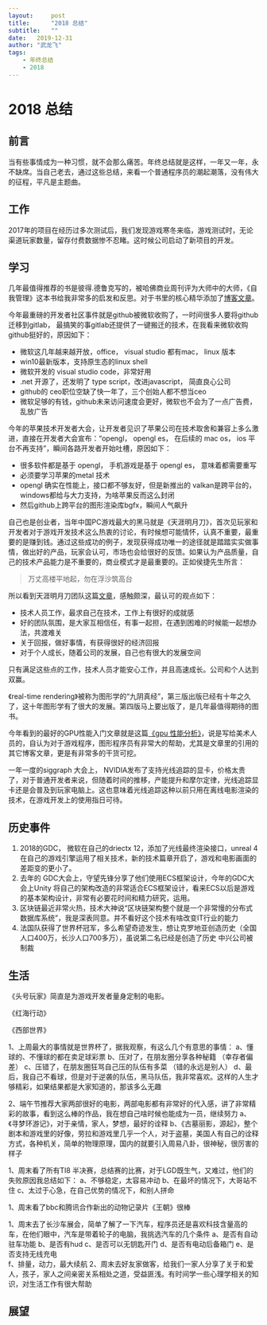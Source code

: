 ```yaml
---
layout:     post
title:      "2018 总结"
subtitle:   "" 
date:   2019-12-31
author: "武龙飞"
tags: 
    - 年终总结
    - 2018
---
```


# 2018 总结

## 前言
当有些事情成为一种习惯，就不会那么痛苦。年终总结就是这样，一年又一年，永不缺席。当自己老去，通过这些总结，来看一个普通程序员的潮起潮落，没有伟大的征程，平凡是主题曲。

## 工作
2017年的项目在经历过多次测试后，我们发现游戏寒冬来临，游戏测试时，无论渠道玩家数量，留存付费数据惨不忍睹。这时候公司启动了新项目的开发。

## 学习
几年最值得推荐的书是彼得.德鲁克写的，被哈佛商业周刊评为大师中的大师，《自我管理》这本书给我非常多的启发和反思。对于书里的核心精华添加了[博客文章](https://xiaoy.github.io/2018/06/28/自我管理)。

今年最重磅的开发者社区事件就是github被微软收购了，一时间很多人要将github迁移到gitlab， 最搞笑的事gitlab还提供了一键搬迁的技术，在我看来微软收购github挺好的，原因如下：

* 微软这几年越来越开放，office， visual studio 都有mac， linux 版本
* win10最新版本，支持原生态的linux shell
* 微软开发的 visual studio code，非常好用
* .net 开源了，还发明了 type script，改进javascript， 简直良心公司
* github的 ceo职位空缺了快一年了，三个创始人都不想当ceo
* 微软足够的有钱，github未来访问速度会更好，微软也不会为了一点广告费，乱放广告

今年的苹果技术开发者大会，让开发者见识了苹果公司在技术取舍和兼容上多么激进，直接在开发者大会宣布：“opengl， opengl es， 在后续的 mac os， ios 平台不再支持”，瞬间各路开发者开始吐槽，原因如下：

* 很多软件都是基于 opengl， 手机游戏是基于 opengl  es， 意味着都需要重写
* 必须要学习苹果的metal 技术
* opengl 确实在性能上，接口都不够友好，但是新推出的 valkan是跨平台的，windows都给与大力支持，为啥苹果反而这么封闭
* 然后github上跨平台的图形渲染库bgfx，瞬间人气飙升

自己也是创业者，当年中国PC游戏最大的黑马就是《天涯明月刀》，首次见玩家和开发者对于游戏开发技术这么热衷的讨论，有时候想可能情怀，认真不重要，最重要的是赚到钱。通过这些成功的例子，发现获得成功唯一的途径就是踏踏实实做事情，做出好的产品，玩家会认可，市场也会给很好的反馈。如果认为产品质量，自己的技术产品能力是不重要的，商业模式才是最重要的。正如侯捷先生所言：
> 万丈高楼平地起，勿在浮沙筑高台 

所以看到天涯明月刀团队这篇[文章](https://zhuanlan.zhihu.com/p/37928990)，感触颇深，最认可的观点如下：

* 技术人员工作，最求自己在技术，工作上有很好的成就感
* 好的团队氛围，是大家互相信任，有事一起担，在遇到困难的时候能一起想办法，共渡难关
* 关于回报，做好事情，有获得很好的经济回报
* 对于个人成长，随着公司的发展，自己也有很大的发展空间

只有满足这些点的工作，技术人员才能安心工作，并且高速成长。公司和个人达到双赢。

《real-time rendering》被称为图形学的“九阴真经”，第三版出版已经有十年之久了，这十年图形学有了很大的发展。第四版马上要出版了，是几年最值得期待的图书。


今年看到的最好的GPU性能入门文章就是这篇[《gpu 性能分析》](http://fragmentbuffer.com/gpu-performance-for-game-artists/)，说是写给美术人员的，自认为对于游戏程序，图形程序员有非常大的帮助，尤其是文章里的引用的其它博客文章，更是有非常多的干货可挖。

一年一度的siggraph 大会上， NVIDIA发布了支持光线追踪的显卡，价格太贵了，对于普通开发者来说，但随着时间的推移，产能提升和摩尔定律，光线追踪显卡还是会普及到玩家电脑上。这也意味着光线追踪这种以前只用在离线电影渲染的技术，在游戏开发上的使用指日可待。

## 历史事件
1. 2018的GDC， 微软在自己的driectx 12，添加了光线最终渲染接口，unreal 4 在自己的游戏引擎运用了相关技术，新的技术篇章开启了，游戏和电影画面的差距变的更小了。
2. 去年的 GDC大会上，守望先锋分享了他们使用ECS框架设计，今年的GDC大会上Unity 将自己的架构改造的非常适合ECS框架设计，看来ECS以后是游戏的基本架构设计，非常有必要花时间和精力研究，运用。
3. 区块链最近非常火热，技术大神说“区块链架构整个就是一个非常慢的分布式数据库系统”，我是深表同意。并不看好这个技术有啥改变IT行业的能力
4. 法国队获得了世界杯冠军，多么希望奇迹发生，想让克罗地亚创造历史（全国人口400万，长沙人口700多万），虽说第二名已经是创造了历史
中兴公司被制裁
## 生活
《头号玩家》简直是为游戏开发者量身定制的电影。

《红海行动》

《西部世界》

1、上周最大的事情就是世界杯了，据我观察，有这么几个有意思的事情：
    a、懂球的、不懂球的都在卖足球彩票
    b、压对了，在朋友圈分享各种秘籍 （幸存者偏差）
    c、压错了，在朋友圈狂骂自己压的队伍有多菜 （错的永远是别人）
    d、最后，我自己不看球，但是对于逆袭的队伍，黑马队伍，我非常喜欢。这样的人生才够精彩，如果结果都是大家知道的，那该多么无趣

2、端午节推荐大家两部很好的电影，两部电影都有非常好的代入感，讲了非常精彩的故事，看到这么棒的作品，我在想自己啥时候也能成为一员，继续努力
    a、《寻梦环游记》，对于亲情，家人，梦想，最好的诠释
    b、《古墓丽影，源起》，整个剧本和游戏里的好像，劳拉和游戏里几乎一个人，对于盗墓，美国人有自己的诠释方式，各种机关，简单的物理原理，国内的就要引入周易八卦，很神秘，很厉害的样子

1、周末看了所有TI8 半决赛，总结赛的比赛，对于LGD既生气，又难过，他们的失败原因我总结如下：
    a、不够稳定，太容易冲动
    b、在最坏的情况下，大哥站不住
    c、太过于心急，在自己优势的情况下，和别人拼命

1、周末看了bbc和腾讯合作新出的动物记录片《王朝》很棒

1、周末去了长沙车展会，简单了解了一下汽车，程序员还是喜欢科技含量高的车，在他们眼中，汽车是带着轮子的电脑，我挑选汽车的几个条件
   a、是否有自动驻车功能
   b、是否有hud
   c、是否可以无钥匙开门
   d、是否有电动后备箱门
   e、是否支持无线充电  
   f、排量，动力，最大续航
2、周末去好友家做客，给我们一家人分享了关于和爱人，孩子，家人之间亲密关系相处之道，受益匪浅。有时间学一些心理学相关的知识，对生活工作有很大帮助
## 展望